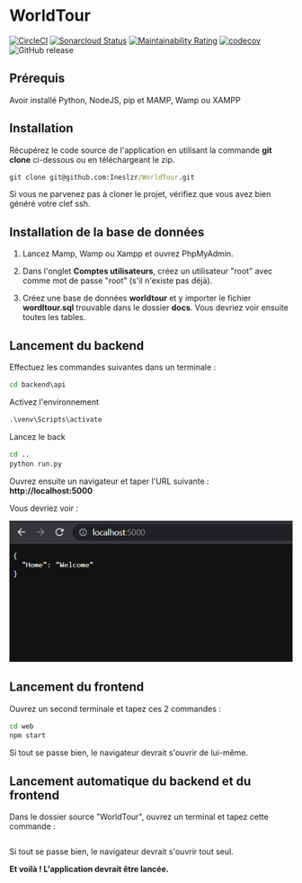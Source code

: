 # WorldTour
[![CircleCI](https://img.shields.io/circleci/build/gh/Ineslzr/WorldTour/main?logo=CircleCi&style=flat-square)](https://app.circleci.com/pipelines/github/Ineslzr/WorldTour) [![Sonarcloud Status](https://sonarcloud.io/api/project_badges/measure?project=Ineslzr_WorldTour&metric=alert_status)](https://sonarcloud.io/dashboard?id=Ineslzr_WorldTour) [![Maintainability Rating](https://sonarcloud.io/api/project_badges/measure?project=Ineslzr_WorldTour&metric=sqale_rating)](https://sonarcloud.io/summary/new_code?id=Ineslzr_WorldTour) [![codecov](https://codecov.io/gh/Ineslzr/WorldTour/branch/main/graph/badge.svg?token=ERJAI8ON50)](https://codecov.io/gh/Ineslzr/WorldTour) ![GitHub release](https://img.shields.io/github/v/release/Ineslzr/WorldTour?style=flat-square)

## Prérequis

Avoir installé Python, NodeJS, pip et MAMP, Wamp ou XAMPP

## Installation
Récupérez le code source de l'application en utilisant la commande **git clone** ci-dessous ou en téléchargeant le zip.

```cmd
git clone git@github.com:Ineslzr/WorldTour.git
```

Si vous ne parvenez pas à cloner le projet, vérifiez que vous avez bien généré votre clef ssh.

## Installation de la base de données

1. Lancez Mamp, Wamp ou Xampp et ouvrez PhpMyAdmin.

2. Dans l'onglet **Comptes utilisateurs**, créez un utilisateur "root" avec comme mot de passe "root" (s'il n'existe pas déjà).

3. Créez une base de données **worldtour** et y importer le fichier **wordltour.sql** trouvable dans le dossier **docs**. Vous devriez voir ensuite toutes les tables.

## Lancement du backend

Effectuez les commandes suivantes dans un terminale :

```cmd
cd backend\api
```

Activez l'environnement

```cmd
.\venv\Scripts\activate
```

Lancez le back

```cmd
cd ..
python run.py
```

Ouvrez ensuite un navigateur et taper l'URL suivante : **http://localhost:5000**

Vous devriez voir :

![lancement_back](docs/lancement_back.png)


## Lancement du frontend

Ouvrez un second terminale et tapez ces 2 commandes :

```cmd
cd web
npm start
```

Si tout se passe bien, le navigateur devrait s'ouvrir de lui-même.


## Lancement automatique du backend et du frontend

Dans le dossier source "WorldTour", ouvrez un terminal et tapez cette commande :

```./back_launch.bat

```

Si tout se passe bien, le navigateur devrait s'ouvrir tout seul.


**Et voilà ! L'application devrait être lancée.**

